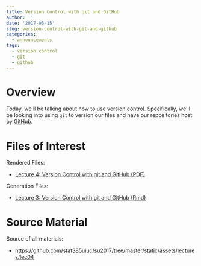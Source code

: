 ```yaml
---
title: Version Control with git and GitHub
author: ''
date: '2017-06-15'
slug: version-control-with-git-and-github
categories:
  - announcements
tags:
  - version control
  - git
  - github
---
```



# Overview

Today, we'll be talking about how to use version control. Specifically, we'll
be looking into using `git` to version our files and have our repositories
host by [GitHub](http://github.com/).

# Files of Interest 

Rendered Files:

* [Lecture 4: Version Control with git and GitHub (PDF)](/assets/lectures/lec04/lec04_version_control_with_git_and_github.pdf)

Generation Files:

* [Lecture 3: Version Control with git and GitHub (Rmd)](/assets/lectures/lec04/lec04_version_control_with_git_and_github.Rmd)

# Source Material

Source of all materials: 

* <https://github.com/stat385uiuc/su2017/tree/master/static/assets/lectures/lec04>
